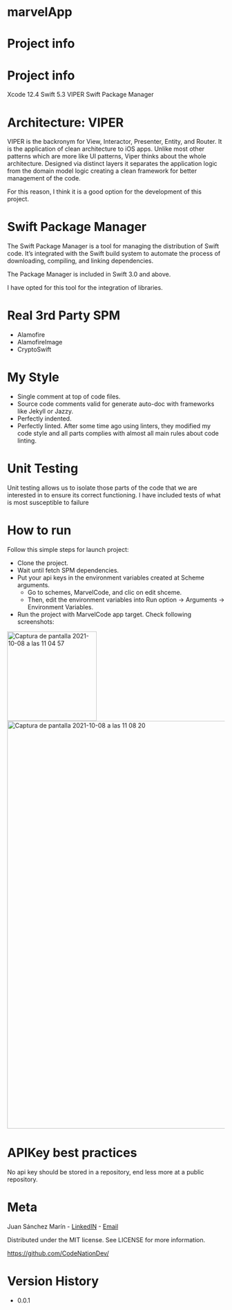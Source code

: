 # marvelApp
# Project info

# Project info

Xcode 12.4
Swift 5.3
VIPER
Swift Package Manager

# Architecture: VIPER

VIPER is the backronym for View, Interactor, Presenter, Entity, and Router. It is the application of clean architecture to iOS apps. Unlike most other patterns which are more like UI patterns, Viper thinks about the whole architecture. Designed via distinct layers it separates the application logic from the domain model logic creating a clean framework for better management of the code.

For this reason, I think it is a good option for the development of this project.

# Swift Package Manager

The Swift Package Manager is a tool for managing the distribution of Swift code. It’s integrated with the Swift build system to automate the process of downloading, compiling, and linking dependencies.

The Package Manager is included in Swift 3.0 and above.

I have opted for this tool for the integration of libraries.


# Real 3rd Party SPM

- Alamofire
- AlamofireImage
- CryptoSwift

# My Style

- Single comment at top of code files.
- Source code comments valid for generate auto-doc with frameworks like Jekyll or Jazzy.
- Perfectly indented.
- Perfectly linted. After some time ago using linters, they modified my code style and all parts complies with almost all main rules about code linting.

# Unit Testing

Unit testing allows us to isolate those parts of the code that we are interested in to ensure its correct functioning.
I have included tests of what is most susceptible to failure

# How to run

Follow this simple steps for launch project:

- Clone the project.
- Wait until fetch SPM dependencies.
- Put your api keys in the environment variables created at Scheme arguments.
    - Go to schemes, MarvelCode, and clic on edit shceme.
    - Then, edit the environment variables into Run option -> Arguments -> Environment Variables.
- Run the project with MarvelCode app target. Check following screenshots:

<img width="207" alt="Captura de pantalla 2021-10-08 a las 11 04 57" src="https://user-images.githubusercontent.com/22171311/136531666-6c2dff4c-5b9e-4257-8f92-e2707f6f2c08.png">
<img width="943" alt="Captura de pantalla 2021-10-08 a las 11 08 20" src="https://user-images.githubusercontent.com/22171311/136531690-6850b830-7285-483d-b687-2b165370c78d.png">


# APIKey best practices

No api key should be stored in a repository, end less more at a public repository.

# Meta

Juan Sánchez Marín - <a href="https://www.linkedin.com/in/juan-s%C3%A1nchez-mar%C3%ADn-9387037a">LinkedIN</a> - <a href="mailto:juanxo2505@gmail.com">Email</a>

Distributed under the MIT license. See LICENSE for more information.

https://github.com/CodeNationDev/

# Version History

- 0.0.1
